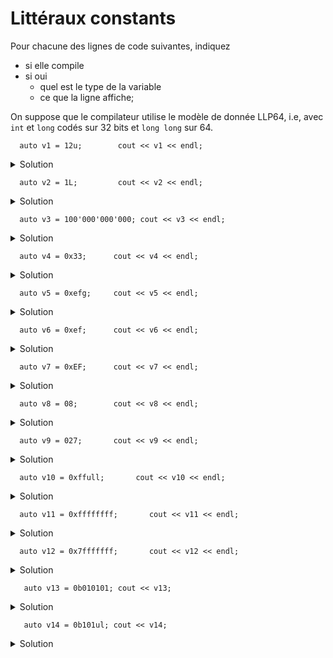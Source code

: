 # Littéraux constants

Pour chacune des lignes de code suivantes, indiquez 
- si elle compile
- si oui
  - quel est le type de la variable
  - ce que la ligne affiche; 

On suppose que le compilateur utilise le modèle de donnée LLP64, i.e, avec `int` et `long` codés sur 32 bits et `long long` sur 64. 

~~~
  auto v1 = 12u;        cout << v1 << endl;
~~~
<details>
<summary>Solution</summary>

~~~cpp
unsigned int v1 = 12; 
~~~
</details>
  
~~~
  auto v2 = 1L;         cout << v2 << endl;
~~~
<details>
<summary>Solution</summary>

~~~cpp
long int v2 = 1;     
~~~
</details>

~~~  
  auto v3 = 100'000'000'000; cout << v3 << endl;
~~~
<details>
<summary>Solution</summary>

~~~cpp
long long v3 = 100'000'000'000;  
   // ou long en LP64, voir int dans un modèle de donnée plus
   // exotique. Dans tous les cas, le plus petit type entier capable 
   // de stoquer la valeur 100000000000
~~~
</details>

~~~  
  auto v4 = 0x33;      cout << v4 << endl;
~~~
<details>
<summary>Solution</summary>

~~~cpp                            
int v4 = 51; // 33 en hexadécimal : 3 * 16 + 3 * 1
~~~
</details>

~~~  
  auto v5 = 0xefg;     cout << v5 << endl;
~~~
<details>
<summary>Solution</summary>
Ne compile pas. `g` n'est pas un chiffre hexadécimal
</details>

~~~  
  auto v6 = 0xef;      cout << v6 << endl;
~~~

<details>
<summary>Solution</summary>

~~~cpp
int v6 = 239; // ef en hexadécimal : 14 * 16 + 15
~~~
</details>

~~~  
  auto v7 = 0xEF;      cout << v7 << endl;
~~~

<details>
<summary>Solution</summary>

~~~cpp
int v7 = 239; // EF en hexadécimal : 14 * 16 + 15
~~~
</details>

~~~  
  auto v8 = 08;        cout << v8 << endl;
~~~

<details>
<summary>Solution</summary>
Ne compile pas. `8` n'est pas un chiffre octal
</details>

~~~  
  auto v9 = 027;       cout << v9 << endl;
~~~

<details>
<summary>Solution</summary>

~~~cpp
int v9= 23; // 027 en octal : 2*8+7 
~~~
</details>

~~~  
  auto v10 = 0xffull;       cout << v10 << endl;
~~~

<details>
<summary>Solution</summary>

~~~cpp
unsigned long long v10 = 255; // ff en hexadécimal : 15*16+15
~~~
</details>


~~~  
  auto v11 = 0xffffffff;       cout << v11 << endl;
~~~

<details>
<summary>Solution</summary>

~~~cpp
unsigned int v11 = 4294967295; // 2^32-1, valeur qui n'est pas représentable en signed int
~~~
</details>

~~~  
  auto v12 = 0x7fffffff;       cout << v12 << endl;
~~~

<details>
<summary>Solution</summary>

~~~cpp
int v12 = 2147483647; // 2^31-1, le plus grand int représentable
~~~
</details>

~~~
   auto v13 = 0b010101; cout << v13;
~~~
<details>
<summary>Solution</summary>

~~~cpp
int v13 = 21; // 010101 en binaire : 0*32 + 1*16 + 0*8 + 1*4 + 0*2 + 1*1
~~~
</details>

~~~
   auto v14 = 0b101ul; cout << v14;
~~~

<details>
<summary>Solution</summary>

~~~cpp
unsigned long v14 = 5; // 101 en binaire : 1*4 + 0*2 + 1*1
~~~
</details>